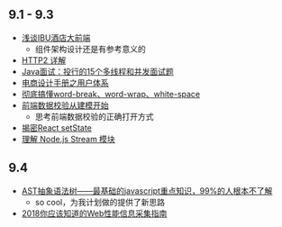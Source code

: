 ## 9.1 - 9.3
* [浅谈IBU酒店大前端](https://mp.weixin.qq.com/s/eVsmkodpxwfHXl4d6YoefA)
  * 组件架构设计还是有参考意义的
* [HTTP2 详解](https://blog.wangriyu.wang/2018/05-HTTP2.html)
* [Java面试：投行的15个多线程和并发面试题](http://www.importnew.com/29562.html)
* [电商设计手册之用户体系](https://mp.weixin.qq.com/s/xMCIXn3ZnrQdhrXU4T7zSg)
* [彻底搞懂word-break、word-wrap、white-space](https://juejin.im/post/5b8905456fb9a01a105966b4)
* [前端数据校验从建模开始](https://juejin.im/post/5b87c8a5e51d4538e41067a8)
  * 思考前端数据校验的正确打开方式
* [揭密React setState](http://imweb.io/topic/5b189d04d4c96b9b1b4c4ed6)
* [理解 Node.js Stream 模块](http://zhangxiang958.github.io/2018/09/01/%E7%90%86%E8%A7%A3%20Node.js%20Stream%20%E6%A8%A1%E5%9D%97/)

## 9.4
* [AST抽象语法树——最基础的javascript重点知识，99%的人根本不了解](https://segmentfault.com/a/1190000016231512)
  * so cool，为我计划做的提供了新思路
* [2018你应该知道的Web性能信息采集指南](https://github.com/berwin/Blog/issues/25)